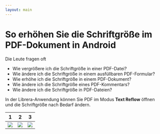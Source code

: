 ```yaml
---
layout: main
---
```


# So erhöhen Sie die Schriftgröße im PDF-Dokument in Android

Die Leute fragen oft

* Wie vergrößere ich die Schriftgröße in einer PDF-Datei?
* Wie ändere ich die Schriftgröße in einem ausfüllbaren PDF-Formular?
* Wie erhöhe ich die Schriftgröße in einem PDF-Dokument?
* Wie ändere ich die Schriftgröße eines PDF-Kommentars?
* Wie ändere ich die Schriftgröße in PDF-Dateien?

In der Librera-Anwendung können Sie PDF im Modus **Text Reflow** öffnen und die Schriftgröße nach Bedarf ändern.

|1|2|3|
|-|-|-|
|![](1.png)|![](2.png)|![](3.png)|

